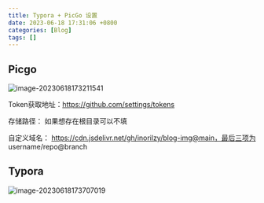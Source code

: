 ```yaml
---
title: Typora + PicGo 设置
date: 2023-06-18 17:31:06 +0800
categories: [Blog]
tags: []
---
```


## Picgo

![image-20230618173211541](https://cdn.jsdelivr.net/gh/inorilzy/blog-img@main/image-20230618173211541.png)

Token获取地址：https://github.com/settings/tokens

存储路径： 如果想存在根目录可以不填

自定义域名： https://cdn.jsdelivr.net/gh/inorilzy/blog-img@main，最后三项为 username/repo@branch



## Typora

![image-20230618173707019](https://cdn.jsdelivr.net/gh/inorilzy/blog-img@main/image-20230618173707019.png)
